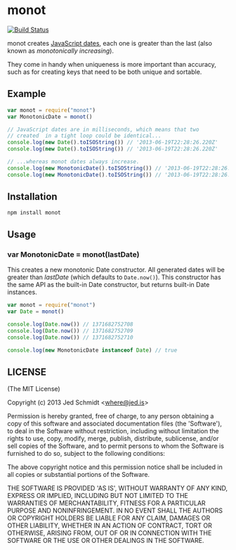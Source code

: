 monot
=====

[![Build Status](https://travis-ci.org/jed/monot.png?branch=master)](https://travis-ci.org/jed/monot)

monot creates [JavaScript dates](https://developer.mozilla.org/en-US/docs/Web/JavaScript/Reference/Global_Objects/Date), each one is greater than the last (also known as _monotonically increasing_).

They come in handy when uniqueness is more important than accuracy, such as for creating keys that need to be both unique and sortable.

Example
-------

```javascript
var monot = require("monot")
var MonotonicDate = monot()

// JavaScript dates are in milliseconds, which means that two
// created  in a tight loop could be identical...
console.log(new Date().toISOString()) // '2013-06-19T22:28:26.220Z'
console.log(new Date().toISOString()) // '2013-06-19T22:28:26.220Z'

// ...whereas monot dates always increase.
console.log(new MonotonicDate().toISOString()) // '2013-06-19T22:28:26.221Z'
console.log(new MonotonicDate().toISOString()) // '2013-06-19T22:28:26.222Z'
```

Installation
------------

    npm install monot

Usage
-----

### var MonotonicDate = monot(lastDate)

This creates a new monotonic Date constructor. All generated dates will be greater than _lastDate_ (which defaults to `Date.now()`). This constructor has the same API as the built-in Date constructor, but returns built-in Date instances.

```javascript
var monot = require("monot")
var Date = monot()

console.log(Date.now()) // 1371682752708
console.log(Date.now()) // 1371682752709
console.log(Date.now()) // 1371682752710

console.log(new MonotonicDate instanceof Date) // true
```

LICENSE
-------

(The MIT License)

Copyright (c) 2013 Jed Schmidt &lt;where@jed.is&gt;

Permission is hereby granted, free of charge, to any person obtaining
a copy of this software and associated documentation files (the
'Software'), to deal in the Software without restriction, including
without limitation the rights to use, copy, modify, merge, publish,
distribute, sublicense, and/or sell copies of the Software, and to
permit persons to whom the Software is furnished to do so, subject to
the following conditions:

The above copyright notice and this permission notice shall be
included in all copies or substantial portions of the Software.

THE SOFTWARE IS PROVIDED 'AS IS', WITHOUT WARRANTY OF ANY KIND,
EXPRESS OR IMPLIED, INCLUDING BUT NOT LIMITED TO THE WARRANTIES OF
MERCHANTABILITY, FITNESS FOR A PARTICULAR PURPOSE AND NONINFRINGEMENT.
IN NO EVENT SHALL THE AUTHORS OR COPYRIGHT HOLDERS BE LIABLE FOR ANY
CLAIM, DAMAGES OR OTHER LIABILITY, WHETHER IN AN ACTION OF CONTRACT,
TORT OR OTHERWISE, ARISING FROM, OUT OF OR IN CONNECTION WITH THE
SOFTWARE OR THE USE OR OTHER DEALINGS IN THE SOFTWARE.
